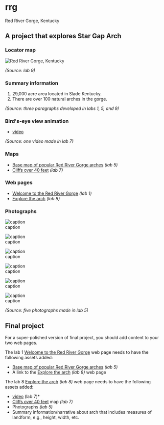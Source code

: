 # rrg

Red River Gorge, Kentucky

## A project that explores Star Gap Arch

### Locator map

![Red River Gorge, Kentucky](https://tastyfreeze.github.io/rrg/images/rrg_orange.png)

*(Source: lab 9)*

### Summary information 

1. 29,000 acre area located in Slade Kentucky.
2. There are over 100 natural arches in the gorge.

*(Source: three paragraphs developed in labs 1, 5, and 9)*


### Bird's-eye view animation

* [video](https://youtu.be/nRAq8fHAQS4)

*(Source: one video made in lab 7)*

### Maps 

* [Base map of popular Red River Gorge arches](basemap/rrg.pdf) *(lab 5)*
* [Cliffs over 40 feet](elevation/th_sq_72.jpg) *(lab 7)*

### Web pages 

* [Welcome to the Red River Gorge](index.html) *(lab 1)*
* [Explore the arch](#) *(lab 8)*

### Photographs

![caption](#)     
caption

![caption](#)     
caption

![caption](#)     
caption

![caption](#)     
caption

![caption](#)     
caption

![caption](#)     
caption


*(Source: five photographs made in lab 5)*

## Final project 

For a super-polished version of final project, you should add content to your two web pages.

The lab 1 [Welcome to the Red River Gorge](index.html) web page needs to have the following assets added:

* [Base map of popular Red River Gorge arches](basemap/rrg.pdf) *(lab 5)*
* A link to the [Explore the arch](#) *(lab 8)* web page


The lab 8 [Explore the arch](#) *(lab 8)* web page needs to have the following assets added:

* [video](https://youtu.be/nRAq8fHAQS4) (lab 7)*
* [Cliffs over 40 feet](elevation/th_sq_72.jpg) map *(lab 7)*
* Photographs *(lab 5)*
* Summary information/narrative about arch that includes measures of landform, e.g., height, width, etc. 
